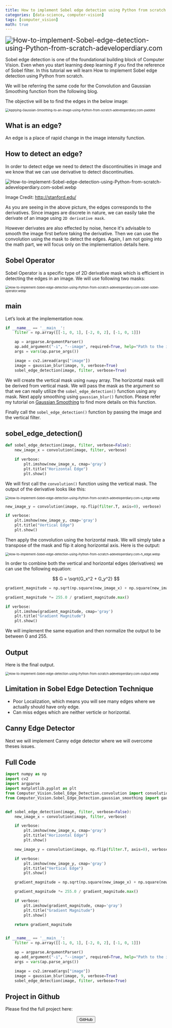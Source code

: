 ```yaml
---
title: How to implement Sobel edge detection using Python from scratch
categories: [data-science, computer-vision]
tags: [computer_vision]
math: true
---
```




<img src="../assets/img/How-to-implement-Sobel-edge-detection-using-Python-from-scratch-adeveloperdiary.com-.webp" alt="How-to-implement-Sobel-edge-detection-using-Python-from-scratch-adeveloperdiary.com" style="zoom:150%;" />

Sobel edge detection is one of the foundational building block of Computer Vision. Even when you start learning deep learning if you find the reference of Sobel filter. In this tutorial we will learn How to implement Sobel edge detection using Python from scratch.

We will be referring the same code for the Convolution and Gaussian Smoothing function from the following blog.

The objective will be to find the edges in the below image:

<img src="../assets/img/Applying-Gaussian-Smoothing-to-an-image-using-Python-from-scratch-adeveloperdiary.com-padded.webp" alt="Applying-Gaussian-Smoothing-to-an-image-using-Python-from-scratch-adeveloperdiary.com-padded" style="zoom:67%;" />

## What is an edge?
An edge is a place of rapid change in the image intensity function.

## How to detect an edge?
In order to detect edge we need to detect the discontinuities in image and we know that we can use derivative to detect discontinuities.  

![How-to-implement-Sobel-edge-detection-using-Python-from-scratch-adeveloperdiary.com-sobel.webp](../assets/img/How-to-implement-Sobel-edge-detection-using-Python-from-scratch-adeveloperdiary.com-sobel.webp)

Image Credit: http://stanford.edu/

As you are seeing in the above picture, the edges corresponds to the derivatives. Since images are discrete in nature, we can easily take the derivate of an image using `2D derivative mask`.

However derivates are also effected by noise, hence it's advisable to smooth the image first before taking the derivative. Then we can use the convolution using the mask to detect the edges. Again, I am not going into the math part, we will focus only on the implementation details here.

## Sobel Operator
Sobel Operator is a specific type of 2D derivative mask which is efficient in detecting the edges in an image. We will use following two masks:

<img src="../assets/img/How-to-implement-Sobel-edge-detection-using-Python-from-scratch-adeveloperdiary.com-sobel-sobel-operator.webp" alt="How-to-implement-Sobel-edge-detection-using-Python-from-scratch-adeveloperdiary.com-sobel-sobel-operator.webp" style="zoom:67%;" />

## main

Let’s look at the implementation now.

```python
if __name__ == '__main__':
    filter = np.array([[-1, 0, 1], [-2, 0, 2], [-1, 0, 1]])

    ap = argparse.ArgumentParser()
    ap.add_argument("-i", "--image", required=True, help="Path to the image")
    args = vars(ap.parse_args())

    image = cv2.imread(args["image"])
    image = gaussian_blur(image, 9, verbose=True)
    sobel_edge_detection(image, filter, verbose=True)
```

We will create the vertical mask using `numpy` array. The horizontal mask will be derived from vertical mask. We will pass the mask as the argument so that we can really utilize the `sobel_edge_detection()` function using any mask. Next apply smoothing using `gaussian_blur()` function. Please refer my tutorial on <a href="https://adeveloperdiary.github.io/posts/machine%20learning/computer%20vision/Applying-Gaussian-Smoothing-to-an-Image-using-Python-from-scratch/" rel="noopener" target="_blank">Gaussian Smoothing</a> to find more details on this function.

Finally call the `sobel_edge_detection()` function by passing the image and the vertical filter.

## sobel_edge_detection()

```python
def sobel_edge_detection(image, filter, verbose=False):
    new_image_x = convolution(image, filter, verbose)

    if verbose:
        plt.imshow(new_image_x, cmap='gray')
        plt.title("Horizontal Edge")
        plt.show()
```

We will first call the `convolution()` function using the vertical mask.  The output of the derivative looks like this:

<img src="../assets/img/How-to-implement-Sobel-edge-detection-using-Python-from-scratch-adeveloperdiary.com-v_edge.webp" alt="How-to-implement-Sobel-edge-detection-using-Python-from-scratch-adeveloperdiary.com-v_edge.webp" style="zoom:67%;" />

```python
new_image_y = convolution(image, np.flip(filter.T, axis=0), verbose)

if verbose:
    plt.imshow(new_image_y, cmap='gray')
    plt.title("Vertical Edge")
    plt.show()
```


Then apply the convolution using the horizontal mask. We will simply take a transpose of the mask and flip it along horizontal axis. Here is the output:

<img src="../assets/img/How-to-implement-Sobel-edge-detection-using-Python-from-scratch-adeveloperdiary.com-h_edge.webp" alt="How-to-implement-Sobel-edge-detection-using-Python-from-scratch-adeveloperdiary.com-h_edge.webp" style="zoom:67%;" />

In order to combine both the vertical and horizontal edges (derivatives) we can use the following equation:

$$
G = \sqrt{G_x^2 + G_y^2}
$$


```python
gradient_magnitude = np.sqrt(np.square(new_image_x) + np.square(new_image_y))

gradient_magnitude *= 255.0 / gradient_magnitude.max()

if verbose:
    plt.imshow(gradient_magnitude, cmap='gray')
    plt.title("Gradient Magnitude")
    plt.show()
```


We will implement the same equation and then normalize the output to be between 0 and 255.

## Output
Here is the final output.

<img src="../assets/img/How-to-implement-Sobel-edge-detection-using-Python-from-scratch-adeveloperdiary.com-output.webp" alt="How-to-implement-Sobel-edge-detection-using-Python-from-scratch-adeveloperdiary.com-output.webp" style="zoom:67%;" />


## Limitation in Sobel Edge Detection Technique

- Poor Localization, which means you will see many edges where we actually should have only edge.
- Can miss edges which are neither verticle or horizontal.

## Canny Edge Detector

Next we will implement Canny edge detector where we will overcome theses issues.

## Full Code

```python
import numpy as np
import cv2
import argparse
import matplotlib.pyplot as plt
from Computer_Vision.Sobel_Edge_Detection.convolution import convolution
from Computer_Vision.Sobel_Edge_Detection.gaussian_smoothing import gaussian_blur


def sobel_edge_detection(image, filter, verbose=False):
    new_image_x = convolution(image, filter, verbose)

    if verbose:
        plt.imshow(new_image_x, cmap='gray')
        plt.title("Horizontal Edge")
        plt.show()

    new_image_y = convolution(image, np.flip(filter.T, axis=0), verbose)

    if verbose:
        plt.imshow(new_image_y, cmap='gray')
        plt.title("Vertical Edge")
        plt.show()

    gradient_magnitude = np.sqrt(np.square(new_image_x) + np.square(new_image_y))

    gradient_magnitude *= 255.0 / gradient_magnitude.max()

    if verbose:
        plt.imshow(gradient_magnitude, cmap='gray')
        plt.title("Gradient Magnitude")
        plt.show()

    return gradient_magnitude


if __name__ == '__main__':
    filter = np.array([[-1, 0, 1], [-2, 0, 2], [-1, 0, 1]])

    ap = argparse.ArgumentParser()
    ap.add_argument("-i", "--image", required=True, help="Path to the image")
    args = vars(ap.parse_args())

    image = cv2.imread(args["image"])
    image = gaussian_blur(image, 9, verbose=True)
    sobel_edge_detection(image, filter, verbose=True)
```


## Project in Github
Please find the full project here:

<div style='text-align:center;margin-bottom:30px;'>
<input type='button' value="GitHub" onclick="javascript:window.open('https://github.com/adeveloperdiary/blog/tree/master/Computer_Vision/Sobel_Edge_Detection','_blank')"/>
</div>
